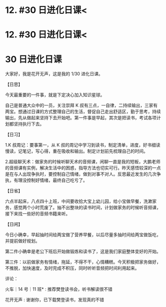 # 12\. #30 日进化日课<

# 12\. #30 日进化日课<

# 30 日进化日课

大家好，我是花开无声，这是我的 1/30 进化日课。

【日思】

今天最重要的一件事，就是下定决心加入知识星球。

自己是普通大众中的一员，关注崇拜 K 叔有三点，一自律，二持续输出，三家有两宝。想通过日课的方式整理自己的生活，督促自己走出舒适区，勤于思考，持续输出，先从做起来坚持下去开始吧。第一件事是早起，其次是把读书，考试各项计划都坚持执行下去。

【日习】

1.K 叔周记：要事第一，从 K 叔的周记中学习到读书，制定清单，进度，好书细读慢读，记笔记，写心得，重在吸收和输出。制定计划前先梳理自己的时间。

2.超级聊天术：做家务的时候听聊天术的音频课，闲聊一直是我的短板，大鹏老师的音频课有实例，解决生活中的困惑，指导方法也切实可行。昨天感悟较深的一点是在与人出现争执时，要控制自己情绪，做到对事不对人。反思最近发生的几次争执，有理没控制好情绪，最终自己吃亏了。

【日省】

六点半起床，八点四十上班，中间要收拾大宝上幼儿园，给小宝做早餐，洗漱家务，感觉两个小时荒废了。抽不出整块的读书时间，计划做家务的时候听音频课，接下来找一些好的音频书籍来听。

【日闲】

今日小确幸，早起抽时间给两宝做了营养早餐，以后尽量多抽时间给两宝做饭吃，并提前做好规划。

第二件小确幸是老公下班后开始做锻炼和读书了，这是我们家庭整体变好的开始。

第三件：以前做家务有情绪，拖延，不得不干，心情糟糕。今天积极把家务做好，不推脱，加快速度，及时完成不积压，同时听听音频把时间利用起来。

评论：

火车｜14 号｜11 班* : 推荐樊登读书会，听书解读很不错

花开无声 : 谢谢你，已下载樊登读书，发现真的不错